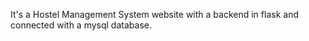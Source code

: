 It's a Hostel Management System website with a backend in flask and connected with a mysql database.

